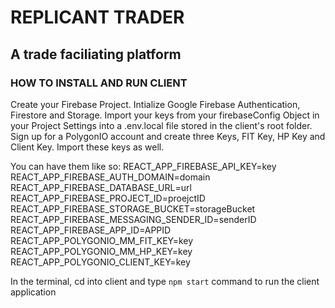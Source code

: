 # REPLICANT TRADER

## A trade faciliating platform

### HOW TO INSTALL AND RUN CLIENT
Create your Firebase Project. Intialize Google Firebase Authentication, Firestore and Storage. Import your keys from your firebaseConfig Object in your Project Settings into a .env.local file stored in the client's root folder. Sign up for a PolygonIO account and create three Keys, FIT Key, HP Key and Client Key. Import these keys as well.

You can have them like so:
REACT_APP_FIREBASE_API_KEY=key
REACT_APP_FIREBASE_AUTH_DOMAIN=domain
REACT_APP_FIREBASE_DATABASE_URL=url
REACT_APP_FIREBASE_PROJECT_ID=proejctID
REACT_APP_FIREBASE_STORAGE_BUCKET=storageBucket
REACT_APP_FIREBASE_MESSAGING_SENDER_ID=senderID
REACT_APP_FIREBASE_APP_ID=APPID
REACT_APP_POLYGONIO_MM_FIT_KEY=key
REACT_APP_POLYGONIO_MM_HP_KEY=key
REACT_APP_POLYGONIO_CLIENT_KEY=key


In the terminal, cd into client and type `npm start` command to run the client application